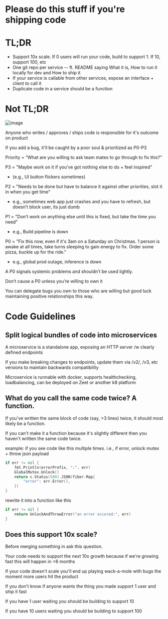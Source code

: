 # Please do this stuff if you're shipping code
# TL;DR 
- Support 10x scale. If 0 users will run your code, build to support 1. If 10, support 100, etc 
- One git repo per service
-- ft. README saying What it is, How to run it locally for dev and How to ship it
- If your service is callable from other services, expose an interface + client to call it 
- Duplicate code in a service should be a function 

# Not TL;DR
![image](https://user-images.githubusercontent.com/2851307/182747517-c1ebc6fc-f2f7-4116-a07d-9be9d20db1c7.png)

Anyone who writes / approves / ships code is responsible for it's outcome on product

If you add a bug, it'll be caught by a poor soul & prioritized as P0-P3 

Priority = “What are you willing to ask team mates to go through to fix this?”

P3 = "Maybe work on it if you’ve got nothing else to do + feel inspired" 
- (e.g., UI button flickers sometimes)

P2 = "Needs to be done but have to balance it against other priorities, slot it in when you get time"
- e.g., sometimes web app just crashes and you have to refresh, but doesn’t block user, its just dumb

P1 = "Don’t work on anything else until this is fixed, but take the time you need"
- e.g., Build pipeline is down

P0 = "Fix this now, even if it's 3am on a Saturday on Christmas. 1 person is awake at all times, take turns sleeping to gain energy to fix. Order some pizza, buckle up for the ride."
- e.g., global prod outage, inference is down

A P0 signals systemic problems and shouldn’t be used lightly.

Don’t cause a P0 unless you’re willing to own it

You can delegate bugs you own to those who are willing but good luck maintaining positive relationships this way. 

# Code Guidelines

## Split logical bundles of code into microservices
A microservice is a standalone app, exposing an HTTP server /w clearly defined endpoints

If you make breaking changes to endpoints, update them via /v2/, /v3, etc versions to maintain backwards compatibility

Microservice is runnable with docker, supports healthchecking, loadbalancing, can be deployed on Zeet or another k8 platform

## What do you call the same code twice? A function.
If you've written the same block of code (say, >3 lines) twice, it should most likely be a function.

If you can't make it a function because it's slightly different then you haven't written the same code twice. 

example: if you see code like this multiple times. i.e., if error, unlock mutex + throw json payload 
```go
if err != nil {
	fmt.Println(errorPrefix, ":", err)
	GlobalMutex.Unlock()
	return c.Status(500).JSON(fiber.Map{
		"error": err.Error(),
	})
}
```
rewrite it into a function like this
```go
if err != nil {
	return UnlockAndThrowError("an error occured:", err)
}
```

## Does this support 10x scale?

Before merging something in ask this question. 

Your code needs to support the next 10x growth because if we're growing fast this will happen in <6 months

If your code doesn't scale you'll end up playing wack-a-mole with bugs the moment more users hit the product

If you don't know if anyone wants the thing you made support 1 user and ship it fast

If you have 1 user waiting you should be building to support 10

If you have 10 users waiting you should be building to support 100
